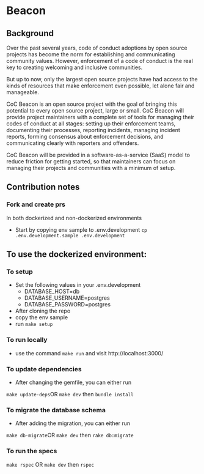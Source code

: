 # Beacon

## Background

Over the past several years, code of conduct adoptions by open source projects has become the norm for establishing and communicating community values. However, enforcement of a code of conduct is the real key to creating welcoming and inclusive communities.

But up to now, only the largest open source projects have had access to the kinds of resources that make enforcement even possible, let alone fair and manageable.

CoC Beacon is an open source project with the goal of bringing this potential to every open source project, large or small. CoC Beacon will provide project maintainers with a complete set of tools for managing their codes of conduct at all stages: setting up their enforcement teams, documenting their processes, reporting incidents, managing incident reports, forming consensus about enforcement decisions, and communicating clearly with reporters and offenders.

CoC Beacon will be provided in a software-as-a-service (SaaS) model to reduce friction for getting started, so that maintainers can focus on managing their projects and communities with a minimum of setup.

## Contribution notes
### Fork and create prs
In both dockerized and non-dockerized environments

* Start by copying env sample to .env.development
    `cp .env.development.sample .env.development`

## To use the dockerized environment:

### To setup
* Set the following values in your .env.development
    - DATABASE_HOST=db
    - DATABASE_USERNAME=postgres
    - DATABASE_PASSWORD=postgres
* After cloning the repo
* copy the env sample
* run `make setup`

### To run locally
* use the command `make run` and visit http://localhost:3000/

### To update dependencies
* After changing the gemfile, you can either run

`make update-deps`OR `make dev` then `bundle install`

### To migrate the database schema
* After adding the migration, you can either run

`make db-migrate`OR `make dev` then `rake db:migrate`

### To run the specs
`make rspec` OR `make dev` then `rspec`

